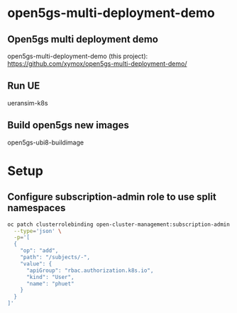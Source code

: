 # open5gs-multi-deployment-demo

## Open5gs multi deployment demo

open5gs-multi-deployment-demo (this project): https://github.com/xymox/open5gs-multi-deployment-demo/


## Run UE

ueransim-k8s

## Build open5gs new images

open5gs-ubi8-buildimage


# Setup

## Configure subscription-admin role to use split namespaces

```bash
oc patch clusterrolebinding open-cluster-management:subscription-admin \
  --type='json' \
  -p='[
  {
    "op": "add",
    "path": "/subjects/-",
    "value": {
      "apiGroup": "rbac.authorization.k8s.io",
      "kind": "User",
      "name": "phuet"
    }
  }
]'
```
